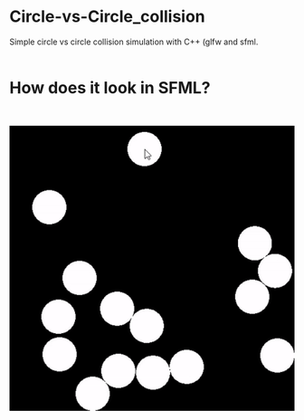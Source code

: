 # Circle-vs-Circle_collision
Simple circle vs circle collision simulation with C++ (glfw and sfml.
<br>
<br>
<h1>How does it look in SFML?</h1>
<br>

![gif](./circlevscircle_gif.gif)
